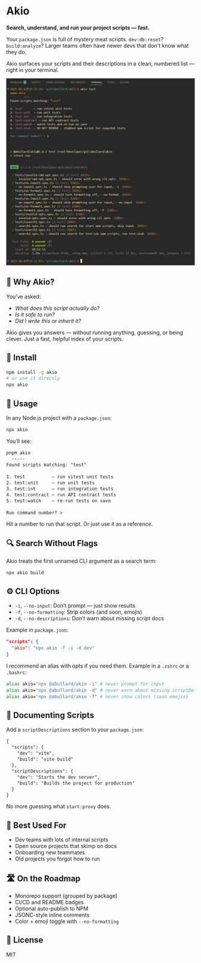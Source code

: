 # Akio

**Search, understand, and run your project scripts — fast.**

Your `package.json` is full of mystery meat scripts. `dev:db:reset`? `build:analyze`? Larger teams often have newer devs that don't know what they do.

Akio surfaces your scripts and their descriptions in a clean, numbered list — right in your terminal.

![Example](./docs/cli_screenshot.png "Example CLI screenshot")

## 🧭 Why Akio?

You’ve asked:

* *What does this script actually do?*
* *Is it safe to run?*
* *Did I write this or inherit it?*

Akio gives you answers — without running anything, guessing, or being clever.
Just a fast, helpful index of your scripts.

## 🚀 Install

```bash
npm install -g akio
# or use it directly
npx akio
```

## 📖 Usage

In any Node.js project with a `package.json`:

```bash
npx akio
```

You’ll see:

```
pnpm akio
  -----
Found scripts matching: "test"

1. test          — run vitest unit tests  
2. test:unit     — run unit tests  
3. test:int      — run integration tests  
4. test:contract — run API contract tests  
5. test:watch    — re-run tests on save

Run command number? >
```

Hit a number to run that script. Or just use it as a reference.

## 🔍 Search Without Flags

Akio treats the first unnamed CLI argument as a search term:

```bash
npx akio build
```

## ⚙️ CLI Options

* `-i`, `--no-input`: Don’t prompt — just show results
* `-f`, `--no-formatting`: Strip colors (and soon, emojis)
* `-d`, `--no-descriptions`: Don’t warn about missing script docs

Example in `package.json`:

```json
"scripts": {
  "akio": "npx akio -f -i -d dev"
}
```

I recommend an alias with opts if you need them. Example in a `.zshrc` or a `.bashrc`:
```bash
alias akio="npx @abullard/akio -i" # never prompt for input
alias akio="npx @abullard/akio -d" # never warn about missing scriptDescriptions
alias akio="npx @abullard/akio -f" # never show colors (soon emojis)
```

## 📝 Documenting Scripts

Add a `scriptDescriptions` section to your `package.json`:

```jsonc
{
  "scripts": {
    "dev": "vite",
    "build": "vite build"
  },
  "scriptDescriptions": {
    "dev": "Starts the dev server",
    "build": "Builds the project for production"
  }
}
```

No more guessing what `start:proxy` does.

## 🧠 Best Used For

* Dev teams with lots of internal scripts
* Open source projects that skimp on docs
* Onboarding new teammates
* Old projects you forgot how to run

## 🛣️ On the Roadmap

* Monorepo support (grouped by package)
* CI/CD and README badges
* Optional auto-publish to NPM
* JSONC-style inline comments
* Color + emoji toggle with `--no-formatting`

## 🪪 License

MIT
